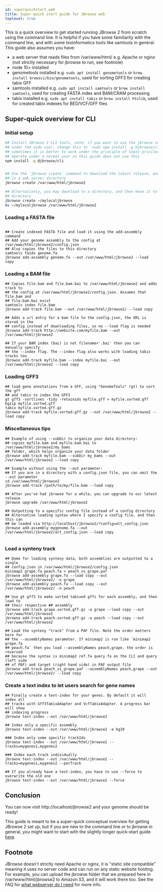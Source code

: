 ```yaml
---
id: superquickstart_web
title: Super-quick start guide for JBrowse web
toplevel: true
---
```


This is a quick overview to get started running JBrowse 2 from scratch using
the command line. It is helpful if you have some familiarity with the command
line, and with some bioinformatics tools like samtools in general. This guide
also assumes you have:

- a web server that reads files from /var/www/html/ e.g. Apache or nginx (not
  strictly necessary for jbrowse to run, see footnote)
- node 10+ installed
- genometools installed e.g. `sudo apt install genometools` or `brew install brewsci/bio/genometools`, used for sorting GFF3 for creating tabix GFF
- samtools installed e.g. `sudo apt install samtools` or `brew install samtools`, used for creating FASTA index and BAM/CRAM processing
- tabix installed e.g. `sudo apt install tabix` or `brew install htslib`, used
  for created tabix indexes for BED/VCF/GFF files

## Super-quick overview for CLI

### Initial setup

```bash
## Install JBrowse 2 CLI tools, note: if you want to use the jbrowse command
## under the sudo user, change this to `sudo npm install -g @jbrowse/cli`, but
## sometimes it is better to work under the principle of least priviledge and
## operate under a normal user so this guide does not use this
npm install -g @jbrowse/cli


## Use the `jbrowse create` command to download the latest release, and put it
## in a web server directory
jbrowse create /var/www/html/jbrowse2

## Alternatively, you may download to a directory, and then move it to the web
## directory
jbrowse create ~/mylocaljbrowse
mv ~/mylocaljbrowse /var/www/html/jbrowse2

```

### Loading a FASTA file

```

## Create indexed FASTA file and load it using the add-assembly command
## Add your genome assembly to the config at /var/www/html/jbrowse2/config.json
## Also copies the files to this directory
samtools faidx genome.fa
jbrowse add-assembly genome.fa --out /var/www/html/jbrowse2 --load copy
```

### Loading a BAM file

```
## Copies file.bam and file.bam.bai to /var/www/html/jbrowse2 and adds track to
## the config at /var/www/html/jbrowse2/config.json. Assumes that file.bam and
## file.bam.bai exist
samtools index file.bam
jbrowse add-track file.bam --out /var/www/html/jbrowse2/ --load copy

## Adds a url entry for a bam file to the config.json, the URL is stored in the
## config instead of downloading files, so no --load flag is needed
jbrowse add-track http://website.com/myfile.bam --out /var/www/html/jbrowse2

## If your BAM index (bai) is not filename+'.bai' then you can manually specify
## the --index flag. The --index flag also works with loading tabix tracks too
jbrowse add-track myfile.bam --index myfile.bai --out /var/www/html/jbrowse2 --load copy
```

### Loading GFF3

```
## load gene annotations from a GFF, using "GenomeTools" (gt) to sort the gff
## and tabix to index the GFF3
gt gff3 -sortlines -tidy -retainids myfile.gff > myfile.sorted.gff
bgzip myfile.sorted.gff
tabix myfile.sorted.gff.gz
jbrowse add-track myfile.sorted.gff.gz --out /var/www/html/jbrowse2 --load copy
```

### Miscellaneous tips

```
## Example of using --subDir to organize your data directory:
## copies myfile.bam and myfile.bam.bai to /var/www/html/jbrowse2/my_bams
## folder, which helps organize your data folder
jbrowse add-track myfile.bam --subDir my_bams --out /var/www/html/jbrowse2 --load copy

## Example without using the --out parameter:
## If you are in a directory with a config.json file, you can omit the --out parameter
cd /var/www/html/jbrowse2
jbrowse add-track /path/to/my/file.bam --load copy

## After you've had jbrowse for a while, you can upgrade to our latest release
jbrowse upgrade /var/www/html/jbrowse2

## Outputting to a specific config file instead of a config directory
## Alternative loading syntax where I specify a config file, and then this can
## be loaded via http://localhost/jbrowse2/?config=alt_config.json
jbrowse add-assembly mygenome.fa --out /var/www/html/jbrowse2/alt_config.json --load copy


```

### Load a synteny track

```
## Demo for loading synteny data, both assemblies are outputted to a single
## config.json in /var/www/html/jbrowse2/config.json
minimap2 grape.fa peach.fa > peach_vs_grape.paf
jbrowse add-assembly grape.fa --load copy --out /var/www/html/jbrowse2/ -n grape
jbrowse add-assembly peach.fa --load copy --out /var/www/html/jbrowse2/ -n peach

## Use gt gff3 to make sorted tabixed gffs for each assembly, and then load to
## their respective ## assembly
jbrowse add-track grape.sorted.gff.gz -a grape --load copy --out /var/www/html/jbrowse2
jbrowse add-track peach.sorted.gff.gz -a peach --load copy --out /var/www/html/jbrowse2

## Load the synteny "track" from a PAF file. Note the order matters here for
## the --assemblyNames parameter. If minimap2 is run like `minimap2 grape.fa
## peach.fa` then you load --assemblyNames peach,grape. the order is reversed
## because the syntax is minimap2 ref.fa query.fa on the CLI and query (left side
## of PAF) and target (right hand side) in PAF output file
jbrowse add-track peach_vs_grape.paf --assemblyNames peach,grape --out /var/www/html/jbrowse2/ --load copy
```

### Create a text index to let users search for gene names

```
## Finally create a text-index for your genes. By default it will index all
## tracks with Gff3TabixAdapter and VcfTabixAdapter. A progress bar will show
## indexing progress
jbrowse text-index --out /var/www/html/jbrowse2

## Index only a specific assembly
jbrowse text-index --out /var/www/html/jbrowse2 -a hg19

### Index only some specific trackIds
jbrowse text-index --out /var/www/html/jbrowse2 --tracks=mygenes1,mygenes2

### Index each track individually
jbrowse text-index --out /var/www/html/jbrowse2 --tracks=mygenes1,mygenes2 --perTrack

## If you already have a text-index, you have to use --force to overwrite the old one
jbrowse text-index --out /var/www/html/jbrowse2 --force

```

## Conclusion

You can now visit http://localhost/jbrowse2 and your genome should be ready!

This guide is meant to be a super-quick conceptual overview for getting JBrowse
2 set up, but if you are new to the command line or to jbrowse in general, you
might want to start with the slightly longer quick-start guide
[here](../quickstart_cli).

## Footnote

JBrowse doesn't strictly need Apache or nginx, it is "static site
compatible" meaning it uses no server code and can run on any static
website hosting. For example, you can upload the jbrowse folder that we
prepared here in /var/www/html/jbrowse2 to Amazon S3, and it will work there
too. See the FAQ for [what webserver do I
need](../faq#what-web-server-do-i-need-to-run-jbrowse-2) for more info.
